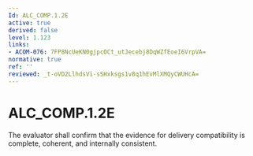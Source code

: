 ```yaml
---
Id: ALC_COMP.1.2E
active: true
derived: false
level: 1.123
links:
- ACOM-076: 7FP8NcUeKN0gjpcOCt_utJecebj8DqWZfEoeI6VrpVA=
normative: true
ref: ''
reviewed: _t-oVD2LlhdsVi-sSHxksgs1v8q1hEvMlXMQyCWUHcA=
---
```


# ALC_COMP.1.2E

The evaluator shall confirm that the evidence for delivery compatibility is complete, coherent, and internally consistent.